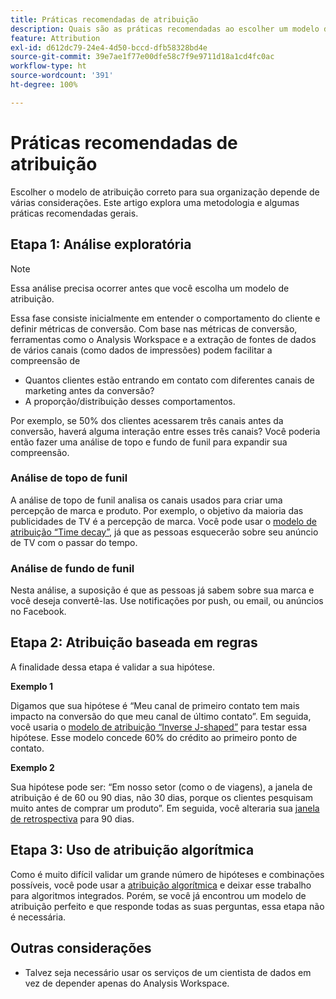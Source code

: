 ```yaml
---
title: Práticas recomendadas de atribuição
description: Quais são as práticas recomendadas ao escolher um modelo de atribuição?
feature: Attribution
exl-id: d612dc79-24e4-4d50-bccd-dfb58328bd4e
source-git-commit: 39e7ae1f77e00dfe58c7f9e9711d18a1cd4fc0ac
workflow-type: ht
source-wordcount: '391'
ht-degree: 100%

---
```


# Práticas recomendadas de atribuição

Escolher o modelo de atribuição correto para sua organização depende de várias considerações. Este artigo explora uma metodologia e algumas práticas recomendadas gerais.

## Etapa 1: Análise exploratória

>[!NOTE]
>Essa análise precisa ocorrer antes que você escolha um modelo de atribuição.

Essa fase consiste inicialmente em entender o comportamento do cliente e definir métricas de conversão. Com base nas métricas de conversão, ferramentas como o Analysis Workspace e a extração de fontes de dados de vários canais (como dados de impressões) podem facilitar a compreensão de

* Quantos clientes estão entrando em contato com diferentes canais de marketing antes da conversão?
* A proporção/distribuição desses comportamentos.

Por exemplo, se 50% dos clientes acessarem três canais antes da conversão, haverá alguma interação entre esses três canais?
Você poderia então fazer uma análise de topo e fundo de funil para expandir sua compreensão.

### Análise de topo de funil

A análise de topo de funil analisa os canais usados para criar uma percepção de marca e produto. Por exemplo, o objetivo da maioria das publicidades de TV é a percepção de marca. Você pode usar o [modelo de atribuição “Time decay”](/help/analysis-workspace/attribution/models.md), já que as pessoas esquecerão sobre seu anúncio de TV com o passar do tempo.

### Análise de fundo de funil

Nesta análise, a suposição é que as pessoas já sabem sobre sua marca e você deseja convertê-las. Use notificações por push, ou email, ou anúncios no Facebook.

## Etapa 2: Atribuição baseada em regras

A finalidade dessa etapa é validar a sua hipótese.

**Exemplo 1**

Digamos que sua hipótese é “Meu canal de primeiro contato tem mais impacto na conversão do que meu canal de último contato”. Em seguida, você usaria o [modelo de atribuição “Inverse J-shaped”](/help/analysis-workspace/attribution/models.md) para testar essa hipótese. Esse modelo concede 60% do crédito ao primeiro ponto de contato.

**Exemplo 2**

Sua hipótese pode ser: “Em nosso setor (como o de viagens), a janela de atribuição é de 60 ou 90 dias, não 30 dias, porque os clientes pesquisam muito antes de comprar um produto”. Em seguida, você alteraria sua [janela de retrospectiva](https://experienceleague.adobe.com/docs/analytics-platform/using/cja-workspace/attribution/models.html?lang=pt-BR#lookback-windows) para 90 dias.

## Etapa 3: Uso de atribuição algorítmica

Como é muito difícil validar um grande número de hipóteses e combinações possíveis, você pode usar a [atribuição algorítmica](/help/analysis-workspace/attribution/algorithmic.md) e deixar esse trabalho para algoritmos integrados. Porém, se você já encontrou um modelo de atribuição perfeito e que responde todas as suas perguntas, essa etapa não é necessária.

## Outras considerações

* Talvez seja necessário usar os serviços de um cientista de dados em vez de depender apenas do Analysis Workspace.
